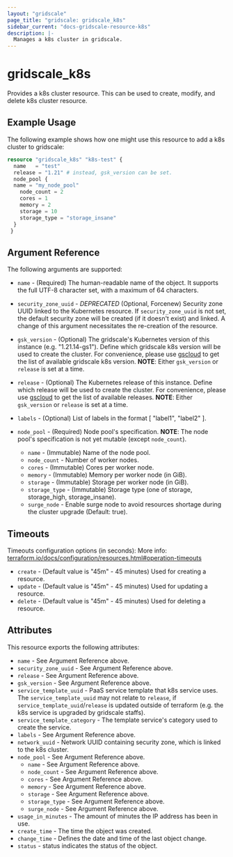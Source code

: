 ```yaml
---
layout: "gridscale"
page_title: "gridscale: gridscale_k8s"
sidebar_current: "docs-gridscale-resource-k8s"
description: |-
  Manages a k8s cluster in gridscale.
---
```


# gridscale_k8s


Provides a k8s cluster resource. This can be used to create, modify, and delete k8s cluster resource.

## Example Usage

The following example shows how one might use this resource to add a k8s cluster to gridscale:

```terraform
resource "gridscale_k8s" "k8s-test" {
  name   = "test"
  release = "1.21" # instead, gsk_version can be set.
  node_pool {
  name = "my_node_pool"
    node_count = 2
    cores = 1
    memory = 2
    storage = 10
    storage_type = "storage_insane"
  }
 }

```

## Argument Reference

The following arguments are supported:

* `name` - (Required) The human-readable name of the object. It supports the full UTF-8 character set, with a maximum of 64 characters.

* `security_zone_uuid` -  *DEPRECATED* (Optional, Forcenew) Security zone UUID linked to the Kubernetes resource. If `security_zone_uuid` is not set, the default security zone will be created (if it doesn't exist) and linked. A change of this argument necessitates the re-creation of the resource.

* `gsk_version` - (Optional) The gridscale's Kubernetes version of this instance (e.g. "1.21.14-gs1"). Define which gridscale k8s version will be used to create the cluster. For convenience, please use [gscloud](https://github.com/gridscale/gscloud) to get the list of available gridscale k8s version. **NOTE**: Either `gsk_version` or `release` is set at a time.

* `release` - (Optional) The Kubernetes release of this instance. Define which release will be used to create the cluster. For convenience, please use [gscloud](https://github.com/gridscale/gscloud) to get the list of available releases. **NOTE**: Either `gsk_version` or `release` is set at a time.

* `labels` - (Optional) List of labels in the format [ "label1", "label2" ].

* `node_pool` - (Required) Node pool's specification. **NOTE**: The node pool's specification is not yet mutable (except `node_count`).
    * `name` - (Immutable) Name of the node pool.
    * `node_count` - Number of worker nodes.
    * `cores` - (Immutable) Cores per worker node.
    * `memory` - (Immutable) Memory per worker node (in GiB).
    * `storage` - (Immutable) Storage per worker node (in GiB).
    * `storage_type` - (Immutable) Storage type (one of storage, storage_high, storage_insane).
    * `surge_node` - Enable surge node to avoid resources shortage during the cluster upgrade (Default: true).

## Timeouts

Timeouts configuration options (in seconds):
More info: [terraform.io/docs/configuration/resources.html#operation-timeouts](https://www.terraform.io/docs/configuration/resources.html#operation-timeouts)

* `create` - (Default value is "45m" - 45 minutes) Used for creating a resource.
* `update` - (Default value is "45m" - 45 minutes) Used for updating a resource.
* `delete` - (Default value is "45m" - 45 minutes) Used for deleting a resource.

## Attributes

This resource exports the following attributes:

* `name` - See Argument Reference above.
* `security_zone_uuid` - See Argument Reference above.
* `release` - See Argument Reference above.
* `gsk_version` - See Argument Reference above.
* `service_template_uuid` - PaaS service template that k8s service uses. The `service_template_uuid` may not relate to `release`, if `service_template_uuid`/`release` is updated outside of terraform (e.g. the k8s service is upgraded by gridscale staffs).
* `service_template_category` - The template service's category used to create the service.
* `labels` - See Argument Reference above.
* `network_uuid` - Network UUID containing security zone, which is linked to the k8s cluster.
* `node_pool` - See Argument Reference above.
    * `name` - See Argument Reference above.
    * `node_count` - See Argument Reference above.
    * `cores` - See Argument Reference above.
    * `memory` - See Argument Reference above.
    * `storage` - See Argument Reference above.
    * `storage_type` - See Argument Reference above.
    * `surge_node` - See Argument Reference above.
* `usage_in_minutes` - The amount of minutes the IP address has been in use.
* `create_time` - The time the object was created.
* `change_time` - Defines the date and time of the last object change.
* `status` - status indicates the status of the object.
